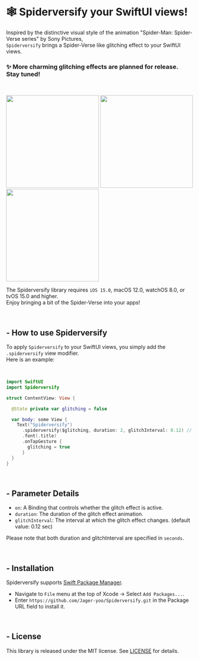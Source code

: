 # 🕸️ Spiderversify your SwiftUI views!

Inspired by the distinctive visual style of the animation "Spider-Man: Spider-Verse series" by Sony Pictures,
<br> `Spiderversify` brings a Spider-Verse like glitching effect to your SwiftUI views.

### ✨ More charming glitching effects are planned for release. Stay tuned!

<br>

<p align="leading">
  <img src="https://github.com/Jager-yoo/Spiderversify/assets/71127966/2999354c-a30f-42ef-979f-83977819dbed" width="250"/>
  <img src="https://github.com/Jager-yoo/Spiderversify/assets/71127966/f37a331a-1894-4853-a732-ca8a2e6cf107" width="250"/>
  <img src="https://github.com/Jager-yoo/Spiderversify/assets/71127966/e006dc74-96d0-4a44-9f38-10d9b4887141" width="250"/>
</p>

The Spiderversify library requires `iOS 15.0`, macOS 12.0, watchOS 8.0, or tvOS 15.0 and higher.
<br> Enjoy bringing a bit of the Spider-Verse into your apps!

<br>

## - How to use Spiderversify

To apply `Spiderversify` to your SwiftUI views, you simply add the `.spiderversify` view modifier.
<br> Here is an example:

<br>

```swift
import SwiftUI
import Spiderversify

struct ContentView: View {

  @State private var glitching = false

  var body: some View {
    Text("Spiderversify")
      .spiderversify($glitching, duration: 2, glitchInterval: 0.12) // ⬅️ 🕸️
      .font(.title)
      .onTapGesture {
        glitching = true
      }
  }
}
```

<br>

## - Parameter Details

- `on`: A Binding<Bool> that controls whether the glitch effect is active.
- `duration`: The duration of the glitch effect animation.
- `glitchInterval`: The interval at which the glitch effect changes. (default value: 0.12 sec)

Please note that both duration and glitchInterval are specified in `seconds`.

<br>

## - Installation

Spiderversify supports [Swift Package Manager](https://www.swift.org/package-manager/).

- Navigate to `File` menu at the top of Xcode -> Select `Add Packages...`.
- Enter `https://github.com/Jager-yoo/Spiderversify.git` in the Package URL field to install it.

<br>

## - License

This library is released under the MIT license. See [LICENSE](https://github.com/Jager-yoo/Spiderversify/blob/main/LICENSE) for details.
